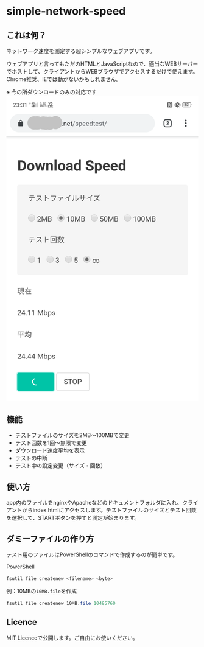 



# simple-network-speed

## これは何？

ネットワーク速度を測定する超シンプルなウェブアプリです。

ウェブアプリと言ってもただのHTMLとJavaScriptなので、適当なWEBサーバーでホストして、クライアントからWEBブラウザでアクセスするだけで使えます。Chrome推奨、IEでは動かないかもしれません。

※ 今の所ダウンロードのみの対応です![1](README.assets/1.png)



## 機能

- テストファイルのサイズを2MB～100MBで変更
- テスト回数を1回～無限で変更
- ダウンロード速度平均を表示
- テストの中断
- テスト中の設定変更（サイズ・回数）



## 使い方

app内のファイルをnginxやApacheなどのドキュメントフォルダに入れ、クライアントからindex.htmlにアクセスします。テストファイルのサイズとテスト回数を選択して、STARTボタンを押すと測定が始まります。



## ダミーファイルの作り方

テスト用のファイルはPowerShellのコマンドで作成するのが簡単です。

PowerShell

```powershell
fsutil file createnew <filename> <byte>
```

例：10MBの`10MB.file`を作成

```powershell
fsutil file createnew 10MB.file 10485760
```



## Licence

MIT Licenceで公開します。ご自由にお使いください。
